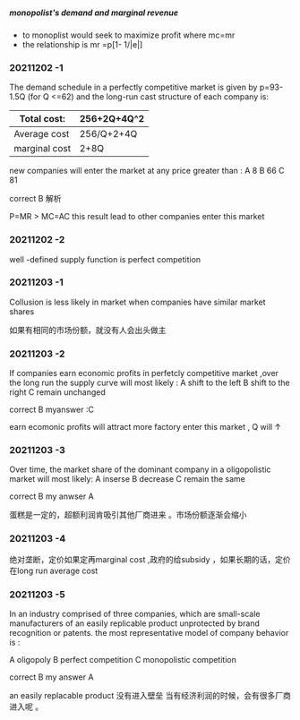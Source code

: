 ##### monopolist's demand and marginal revenue 

- to monoplist would seek to maximize profit where mc=mr
- the relationship is  mr =p[1- 1/|e|]

### 20211202  -1 

The demand schedule in a perfectly competitive market is given by p=93-1.5Q (for Q <=62)  and the long-run cast structure of each company is:


Total cost:  | 256+2Q+4Q^2
---|---
Average cost | 256/Q+2+4Q
marginal cost |  2+8Q


new companies will enter the market at any price greater than :
A 8
B 66
C 81 

correct  B
解析 

P=MR > MC=AC 
this result lead to other companies enter this market  


### 20211202  -2 
well -defined supply function is perfect competition 


### 20211203 -1

Collusion is less likely in market when  companies have similar market shares  

如果有相同的市场份额，就没有人会出头做主 

### 20211203 -2

If companies earn economic profits in perfetcly competitive market ,over the long run the supply curve will most likely :
A shift to the left 
B shift to the right
C remain unchanged 

correct B
myanswer  :C

earn ecomonic profits will attract more factory enter this market , Q will ↑

### 20211203 -3 

Over time, the market share of the dominant company in a oligopolistic market will most likely:
A inserse 
B decrease 
C remain the same 

correct B
my anwser A 

蛋糕是一定的，超额利润肯吸引其他厂商进来 。市场份额逐渐会缩小

### 20211203 -4

绝对垄断，定价如果定再marginal cost ,政府的给subsidy  ，如果长期的话，定价在long run  average cost

### 20211203 -5

In an industry comprised of three companies, which are small-scale manufacturers of an  easily replicable product unprotected by brand recognition or patents. the most representative model of company behavior is :

A  oligopoly 
B  perfect competition 
C monopolistic competition 

correct B 
my answer A 

an easily replacable product  没有进入壁垒 
当有经济利润的时候，会有很多厂商进入呢 。

